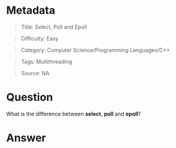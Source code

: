 # Metadata
> Title: Select, Poll and Epoll

> Difficulty: Easy

> Category: Computer Science/Programming Languages/C++

> Tags: Multithreading

> Source: NA

# Question
What is the difference between **select**, **poll** and **epoll**?

# Answer
